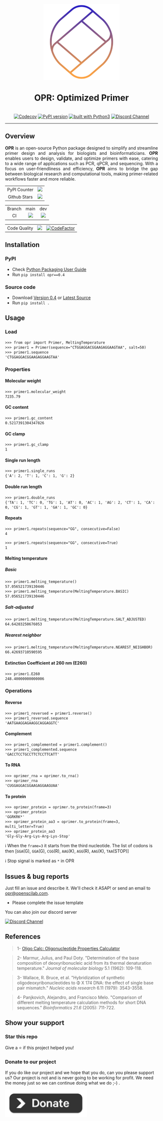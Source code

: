 <div align="center">
    <img src="https://github.com/openscilab/opr/raw/main/otherfiles/logo.png" width="250">
    <h1>OPR: Optimized Primer</h1>
    <br/>
    <a href="https://codecov.io/gh/openscilab/opr"><img src="https://codecov.io/gh/openscilab/opr/branch/dev/graph/badge.svg" alt="Codecov"></a>
    <a href="https://badge.fury.io/py/opr"><img src="https://badge.fury.io/py/opr.svg" alt="PyPI version"></a>
    <a href="https://www.python.org/"><img src="https://img.shields.io/badge/built%20with-Python3-green.svg" alt="built with Python3"></a>
    <a href="https://discord.gg/8mBspwXqcA"><img src="https://img.shields.io/discord/1064533716615049236.svg" alt="Discord Channel"></a>
</div>

----------


## Overview
<p align="justify">
<b>OPR</b> is an open-source Python package designed to simplify and streamline primer design and analysis for biologists and bioinformaticians. <b>OPR</b> enables users to design, validate, and optimize primers with ease, catering to a wide range of applications such as PCR, qPCR, and sequencing. With a focus on user-friendliness and efficiency, <b>OPR</b> aims to bridge the gap between biological research and computational tools, making primer-related workflows faster and more reliable.
</p>
<table>
    <tr>
        <td align="center">PyPI Counter</td>
        <td align="center">
            <a href="https://pepy.tech/projects/opr">
                <img src="https://static.pepy.tech/badge/opr">
            </a>
        </td>
    </tr>
    <tr>
        <td align="center">Github Stars</td>
        <td align="center">
            <a href="https://github.com/openscilab/opr">
                <img src="https://img.shields.io/github/stars/openscilab/opr.svg?style=social&label=Stars">
            </a>
        </td>
    </tr>
</table>
<table>
    <tr> 
        <td align="center">Branch</td>
        <td align="center">main</td>
        <td align="center">dev</td>
    </tr>
    <tr>
        <td align="center">CI</td>
        <td align="center">
            <img src="https://github.com/openscilab/opr/actions/workflows/test.yml/badge.svg?branch=main">
        </td>
        <td align="center">
            <img src="https://github.com/openscilab/opr/actions/workflows/test.yml/badge.svg?branch=dev">
            </td>
    </tr>
</table>
<table>
    <tr> 
        <td align="center">Code Quality</td>
        <td align="center"><a href="https://app.codacy.com/gh/openscilab/opr/dashboard?utm_source=gh&utm_medium=referral&utm_content=&utm_campaign=Badge_grade"><img src="https://app.codacy.com/project/badge/Grade/0a819f6eb6ae483695ad4934eff42df9"></a></td>
        <td align="center"><a href="https://www.codefactor.io/repository/github/openscilab/opr"><img src="https://www.codefactor.io/repository/github/openscilab/opr/badge" alt="CodeFactor"></a></td>
    </tr>
</table>


## Installation

### PyPI
- Check [Python Packaging User Guide](https://packaging.python.org/installing/)
- Run `pip install opr==0.4`
### Source code
- Download [Version 0.4](https://github.com/openscilab/opr/archive/v0.4.zip) or [Latest Source](https://github.com/openscilab/opr/archive/dev.zip)
- Run `pip install .`

## Usage

### Load
```pycon
>>> from opr import Primer, MeltingTemperature
>>> primer1 = Primer(sequence="CTGGAGGACGGAAGAGGAAGTAA", salt=50)
>>> primer1.sequence
'CTGGAGGACGGAAGAGGAAGTAA'
```

### Properties

#### Molecular weight
```pycon
>>> primer1.molecular_weight
7235.79
```
#### GC content
```pycon
>>> primer1.gc_content
0.5217391304347826
```
#### GC clamp
```pycon
>>> primer1.gc_clamp
1
```
#### Single run length
```pycon
>>> primer1.single_runs
{'A': 2, 'T': 1, 'C': 1, 'G': 2}
```
#### Double run length
```pycon
>>> primer1.double_runs
{'TA': 1, 'TC': 0, 'TG': 1, 'AT': 0, 'AC': 1, 'AG': 2, 'CT': 1, 'CA': 0, 'CG': 1, 'GT': 1, 'GA': 1, 'GC': 0}
```
#### Repeats
```pycon
>>> primer1.repeats(sequence="GG", consecutive=False)
4
```
```pycon
>>> primer1.repeats(sequence="GG", consecutive=True)
1
```
#### Melting temperature
##### Basic
```pycon
>>> primer1.melting_temperature()
57.056521739130446
>>> primer1.melting_temperature(MeltingTemperature.BASIC)
57.056521739130446
```
##### Salt-adjusted
```pycon
>>> primer1.melting_temperature(MeltingTemperature.SALT_ADJUSTED)
64.64203250676053
```
##### Nearest neighbor
```pycon
>>> primer1.melting_temperature(MeltingTemperature.NEAREST_NEIGHBOR)
66.42693710590595
```
#### Extinction Coefficient at 260 nm (E260)
```pycon
>>> primer1.E260
248.40000000000006
```
### Operations

#### Reverse
```pycon
>>> primer1_reversed = primer1.reverse()
>>> primer1_reversed.sequence
'AATGAAGGAGAAGGCAGGAGGTC'
```
#### Complement
```pycon
>>> primer1_complemented = primer1.complement()
>>> primer1_complemented.sequence
'GACCTCCTGCCTTCTCCTTCATT'
```

#### To RNA
```pycon
>>> oprimer_rna = oprimer.to_rna()
>>> oprimer_rna
'CUGGAGGACGGAAGAGGAAGUAA'
```

#### To protein
```pycon
>>> oprimer_protein = oprimer.to_protein(frame=3)
>>> oprimer_protein
'GGRKRK*'
>>> oprimer_protein_aa3 = oprimer.to_protein(frame=3, multi_letter=True)
>>> oprimer_protein_aa3
'Gly-Gly-Arg-Lys-Arg-Lys-Stop'
```

ℹ️ When the `frame=3` it starts from the third nucleotide. The list of codons is then [`GGA`(G), `GGA`(G), `CGG`(R), `AAG`(K), `AGG`(R), `AAG`(K), `TAA`(STOP)]

ℹ️ Stop signal is marked as `*` in OPR

## Issues & bug reports

Just fill an issue and describe it. We'll check it ASAP! or send an email to [opr@openscilab.com](mailto:opr@openscilab.com "opr@openscilab.com"). 

- Please complete the issue template
 
You can also join our discord server

<a href="https://discord.gg/8mBspwXqcA">
  <img src="https://img.shields.io/discord/1064533716615049236.svg?style=for-the-badge" alt="Discord Channel">
</a>

## References

<blockquote>1- <a href="http://biotools.nubic.northwestern.edu/OligoCalc.html">Oligo Calc: Oligonucleotide Properties Calculator</a></blockquote>

<blockquote>2- Marmur, Julius, and Paul Doty. "Determination of the base composition of deoxyribonucleic acid from its thermal denaturation temperature." <i>Journal of molecular biology</i> 5.1 (1962): 109-118.</blockquote>

<blockquote>3- Wallace, R. Bruce, et al. "Hybridization of synthetic oligodeoxyribonucleotides to Φ X 174 DNA: the effect of single base pair mismatch." <i>Nucleic acids research</i> 6.11 (1979): 3543-3558.</blockquote>

<blockquote>4- Panjkovich, Alejandro, and Francisco Melo. "Comparison of different melting temperature calculation methods for short DNA sequences." <i>Bioinformatics 21.6</i> (2005): 711-722.</blockquote>


## Show your support


### Star this repo

Give a ⭐️ if this project helped you!

### Donate to our project
If you do like our project and we hope that you do, can you please support us? Our project is not and is never going to be working for profit. We need the money just so we can continue doing what we do ;-) .			

<a href="https://openscilab.com/#donation" target="_blank"><img src="https://github.com/openscilab/opr/raw/main/otherfiles/donation.png" height="90px" width="270px" alt="OPR Donation"></a>